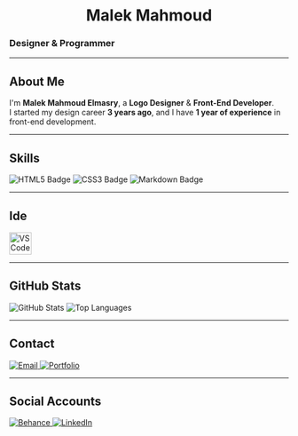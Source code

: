 <!-- Header -->
<h1 align="center">Malek Mahmoud</h1>

### Designer & Programmer  

---

## About Me  

I'm **Malek Mahmoud Elmasry**, a **Logo Designer** & **Front-End Developer**.  
I started my design career **3 years ago**, and I have **1 year of experience** in front-end development.  

---

## Skills  

![HTML5 Badge](https://img.shields.io/badge/HTML5-E34F26?style=for-the-badge&logo=html5&logoColor=white)
![CSS3 Badge](https://img.shields.io/badge/CSS3-1572B6?style=for-the-badge&logo=css&logoColor=white)
![Markdown Badge](https://img.shields.io/badge/Markdown-000000?style=for-the-badge&logo=markdown&logoColor=white)

---
## Ide
<img src="https://cdn.jsdelivr.net/gh/devicons/devicon/icons/vscode/vscode-original.svg" alt="VS Code Logo" width="40" />

---

## GitHub Stats  

![GitHub Stats](https://github-readme-stats.vercel.app/api?username=am8li8&show_icons=true&theme=tokyo)    ![Top Languages](https://github-readme-stats.vercel.app/api/top-langs/?username=am8li8&layout=compact&theme=tokyo)

---

## Contact  

<a href="mailto:mane1234567855@gmail.com">
  <img src="https://img.shields.io/badge/Email-blue?style=for-the-badge&logo=gmail&logoColor=white" alt="Email"/>
</a>

<a href="https://t.me/am8li8">
  <img src="https://img.shields.io/badge/Telegram-blue?style=for-the-badge&logo=telegram&logoColor=white" alt="Portfolio"/>
</a>

---

## Social Accounts

<a href="https://www.behance.net/am8li8">
  <img src="https://img.shields.io/badge/Behance-0057FF?style=for-the-badge&logo=behance&logoColor=white" alt="Behance"/>
</a>

<a href="https://www.linkedin.com/in/am8li8/">
  <img src="https://img.shields.io/badge/LinkedIn-0A66C2?style=for-the-badge&logo=linkedin&logoColor=white" alt="LinkedIn"/>
</a>
